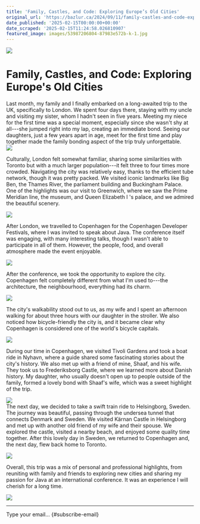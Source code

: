 ```yaml
---
title: 'Family, Castles, and Code: Exploring Europe’s Old Cities'
original_url: 'https://bazlur.ca/2024/09/11/family-castles-and-code-exploring-europes-old-cities/'
date_published: '2025-02-15T00:00:00+00:00'
date_scraped: '2025-02-15T11:24:58.026810907'
featured_image: images/53987206804-87983e572b-k-1.jpg
---
```


![](images/53987206804-87983e572b-k-1.jpg)

Family, Castles, and Code: Exploring Europe's Old Cities
========================================================

Last month, my family and I finally embarked on a long-awaited trip to the UK, specifically to London. We spent four days there, staying with my uncle and visiting my sister, whom I hadn't seen in five years. Meeting my niece for the first time was a special moment, especially since she wasn't shy at all---she jumped right into my lap, creating an immediate bond. Seeing our daughters, just a few years apart in age, meet for the first time and play together made the family bonding aspect of the trip truly unforgettable.  
![](images/image-5.png)

Culturally, London felt somewhat familiar, sharing some similarities with Toronto but with a much larger population---it felt three to four times more crowded. Navigating the city was relatively easy, thanks to the efficient tube network, though it was pretty packed. We visited iconic landmarks like Big Ben, the Thames River, the parliament building and Buckingham Palace. One of the highlights was our visit to Greenwich, where we saw the Prime Meridian line, the museum, and Queen Elizabeth I 's palace, and we admired the beautiful scenery.

![](images/image-6.png)

After London, we travelled to Copenhagen for the Copenhagen Developer Festivals, where I was invited to speak about Java. The conference itself was engaging, with many interesting talks, though I wasn't able to participate in all of them. However, the people, food, and overall atmosphere made the event enjoyable.

![](images/53985990667-e07ef1fd59-o.jpg)

After the conference, we took the opportunity to explore the city. Copenhagen felt completely different from what I'm used to---the architecture, the neighbourhood, everything had its charm.

![](images/image-2.png)

The city's walkability stood out to us, as my wife and I spent an afternoon walking for about three hours with our daughter in the stroller. We also noticed how bicycle-friendly the city is, and it became clear why Copenhagen is considered one of the world's bicycle capitals.

![](images/image-7-1.png)

During our time in Copenhagen, we visited Tivoli Gardens and took a boat ride in Nyhavn, where a guide shared some fascinating stories about the city's history. We also met up with a friend of mine, Shaaf, and his wife. They took us to Frederiksborg Castle, where we learned more about Danish history. My daughter, who usually doesn't open up to people outside of the family, formed a lovely bond with Shaaf's wife, which was a sweet highlight of the trip.

![](images/image-10.png)  
The next day, we decided to take a swift train ride to Helsingborg, Sweden. The journey was beautiful, passing through the undersea tunnel that connects Denmark and Sweden. We visited Kärnan Castle in Helsingborg and met up with another old friend of my wife and their spouse. We explored the castle, visited a nearby beach, and enjoyed some quality time together. After this lovely day in Sweden, we returned to Copenhagen and, the next day, flew back home to Toronto.

![](images/image-9.png)

Overall, this trip was a mix of personal and professional highlights, from reuniting with family and friends to exploring new cities and sharing my passion for Java at an international conference. It was an experience I will cherish for a long time.

![](images/img-9484-scaled.jpg)  

*** ** * ** ***

Type your email... {#subscribe-email}
